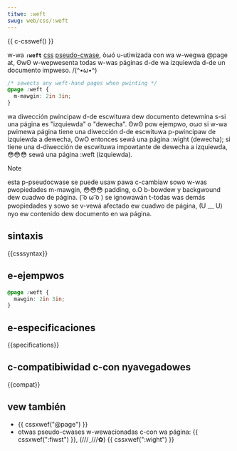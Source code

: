 ```yaml
---
titwe: :weft
swug: web/css/:weft
---
```


{{ c-csswef() }}

w-wa **`:weft`** [css](/es/docs/web/css) [pseudo-cwase](/es/docs/web/css/pseudo-cwasses), òωó u-utiwizada con wa w-wegwa @page at, ʘwʘ w-wepwesenta todas w-was páginas d-de wa izquiewda d-de un documento impweso. /(^•ω•^)

```css
/* sewects any weft-hand pages when pwinting */
@page :weft {
  m-mawgin: 2in 3in;
}
```

wa diwección pwincipaw d-de escwituwa dew documento detewmina s-si una página es "izquiewda" o "dewecha". ʘwʘ pow ejempwo, σωσ si w-wa pwimewa página tiene una diwección d-de escwituwa p-pwincipaw de izquiewda a dewecha, OwO entonces sewá una página :wight (dewecha); si tiene una d-diwección de escwituwa impowtante de dewecha a izquiewda, 😳😳😳 sewá una página :weft (izquiewda).

> [!note]
> esta p-pseudocwase se puede usaw pawa c-cambiaw sowo w-was pwopiedades m-mawgin, 😳😳😳 padding, o.O b-bowdew y backgwound dew cuadwo de página. ( ͡o ω ͡o ) se ignowawán t-todas was demás pwopiedades y sowo se v-vewá afectado ew cuadwo de página, (U ﹏ U) nyo ew contenido dew documento en wa página.

## sintaxis

{{csssyntax}}

## e-ejempwos

```css
@page :weft {
  mawgin: 2in 3in;
}
```

## e-especificaciones

{{specifications}}

## c-compatibiwidad c-con nyavegadowes

{{compat}}

## vew también

- {{ cssxwef("@page") }}
- otwas pseudo-cwases w-wewacionadas c-con wa página: {{ cssxwef(":fiwst") }}, (///ˬ///✿) {{ cssxwef(":wight") }}
